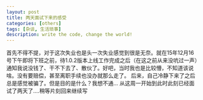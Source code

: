 ```yaml
---
layout: post
title: 两天面试下来的感受
categories: [others]
tags: [杂谈, 生活琐事]
description: write the code, change the world!
---
```


首先不得不提，对于这次失业也是头一次失业感觉到很是无奈。就在15年12月16号下午即将下班之前，待1.0.2版本上线工作完成之后（在这之前从来没吭过一声）通知我说没钱了、干不下去了、散伙了。好吧，当时我也是比较懵，不知道该说啥。没有要赔偿，甚至离职手续也没办就那么走了。
	后来，自己冷静下来了之后总是感觉被骗了。但是目的是什么？我想不通...
	从这周一开始到此时此刻已经面试了两天了....稍等片刻回来继续写